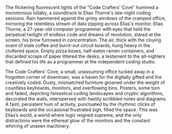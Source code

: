 The flickering fluorescent lights of the "Code Crafters' Cove" hummed a monotonous lullaby, a soundtrack to Elias Thorne's late-night coding sessions.  Rain hammered against the grimy windows of the cramped office, mirroring the relentless stream of data zipping across Elias's monitor.  Elias Thorne, a 27-year-old computer programmer with eyes that held the perpetual twilight of endless code and dreams of revolution, stared at the screen, his brow furrowed in concentration.  The air, thick with the cloying scent of stale coffee and burnt-out circuit boards, hung heavy in the cluttered space.  Empty pizza boxes, half-eaten ramen containers, and discarded scraps of paper littered the desks, a testament to the all-nighters that defined his life as a programmer at the independent coding studio.

The Code Crafters' Cove, a small, unassuming office tucked away in a forgotten corner of downtown, was a haven for the digitally gifted and the creatively coded.  Dusty, mismatched furniture groaned under the weight of countless keyboards, monitors, and overflowing bins.  Posters, some torn and faded, depicting fantastical coding landscapes and cryptic algorithms, decorated the walls, interspersed with hastily scribbled notes and diagrams. A faint, persistent hum of activity, punctuated by the rhythmic clicks of keyboards and the occasional frustrated sigh, filled the space. This was Elias’s world, a world where logic reigned supreme, and the only distractions were the ethereal glow of the monitors and the constant whirring of unseen machinery.
